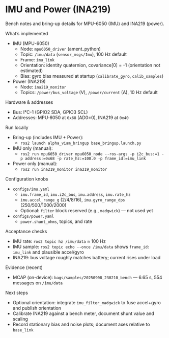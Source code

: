 # IMU and Power (INA219)

Bench notes and bring-up details for MPU-6050 (IMU) and INA219 (power).

What’s implemented

- IMU (MPU-6050)
  - Node: `mpu6050_driver` (ament_python)
  - Topic: `/imu/data` (`sensor_msgs/Imu`), 100 Hz default
  - Frame: `imu_link`
  - Orientation: identity quaternion, covariance[0] = -1 (orientation not estimated)
  - Bias: gyro bias measured at startup (`calibrate_gyro`, `calib_samples`)
- Power (INA219)
  - Node: `ina219_monitor`
  - Topics: `/power/bus_voltage` (V), `/power/current` (A), 10 Hz default

Hardware & addresses

- Bus: I²C-1 (GPIO2 SDA, GPIO3 SCL)
- Addresses: MPU‑6050 at `0x68` (AD0=0), INA219 at `0x40`

Run locally

- Bring-up (includes IMU + Power):
  - `ros2 launch alpha_viam_bringup base_bringup.launch.py`
- IMU only (manual):
  - `ros2 run mpu6050_driver mpu6050_node --ros-args -p i2c_bus:=1 -p address:=0x68 -p rate_hz:=100.0 -p frame_id:=imu_link`
- Power only (manual):
  - `ros2 run ina219_monitor ina219_monitor`

Configuration knobs

- `configs/imu.yaml`
  - `imu.frame_id`, `imu.i2c_bus`, `imu.address`, `imu.rate_hz`
  - `imu.accel_range_g` (2/4/8/16), `imu.gyro_range_dps` (250/500/1000/2000)
  - Optional: `filter` block reserved (e.g., `madgwick`) — not used yet
- `configs/power.yaml`
  - `power.shunt_ohms`, topics, and rate

Acceptance checks

- IMU rate: `ros2 topic hz /imu/data` ≈ 100 Hz
- IMU sample: `ros2 topic echo --once /imu/data` shows `frame_id: imu_link` and plausible accel/gyro
- INA219: bus voltage roughly matches battery; current rises under load

Evidence (recent)

- MCAP (on-device): `bags/samples/20250908_230210_bench` — 6.65 s, 554 messages on `/imu/data`

Next steps

- Optional orientation: integrate `imu_filter_madgwick` to fuse accel+gyro and publish orientation
- Calibrate INA219 against a bench meter, document shunt value and scaling
- Record stationary bias and noise plots; document axes relative to `base_link`
